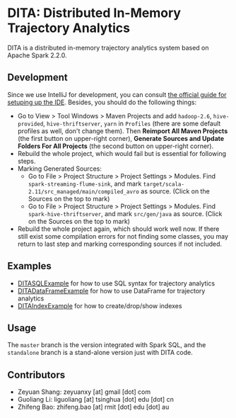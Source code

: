 DITA: Distributed In-Memory Trajectory Analytics
===========================================

DITA is a distributed in-memory trajectory analytics system based on Apache Spark 2.2.0.

Development
---------------

Since we use IntelliJ for development, you can consult [the official guide for setuping up the IDE](http://spark.apache.org/developer-tools.html). Besides, you should do the following things:

- Go to View > Tool Windows > Maven Projects and add `hadoop-2.6`, `hive-provided`, `hive-thriftserver`, `yarn` in `Profiles` (there are some default profiles as well, don't change them). Then **Reimport All Maven Projects** (the first button on upper-right corner), **Generate Sources and Update Folders For All Projects** (the second button on upper-right corner).
- Rebuild the whole project, which would fail but is essential for following steps.
- Marking Generated Sources:
    - Go to File > Project Structure > Project Settings > Modules. Find `spark-streaming-flume-sink`, and mark `target/scala-2.11/src_managed/main/compiled_avro` as source. (Click on the Sources on the top to mark)
    - Go to File > Project Structure > Project Settings > Modules. Find `spark-hive-thriftserver`, and mark `src/gen/java` as source. (Click on the Sources on the top to mark)
- Rebuild the whole project again, which should work well now. If there still exist some compilation errors for not finding some classes, you may return to last step and marking corresponding sources if not included.

Examples
---------------

- [DITASQLExample](spark/examples/src/main/scala/org/apache/spark/examples/sql/dita/DITASQLExample.scala) for how to use SQL syntax for trajectory analytics
- [DITADataFrameExample](spark/examples/src/main/scala/org/apache/spark/examples/sql/dita/DITADataFrameExample.scala) for how to use DataFrame for trajectory analytics
- [DITAIndexExample](spark/examples/src/main/scala/org/apache/spark/examples/sql/dita/DITAIndexExample.scala) for how to create/drop/show indexes

Usage
---------------
The `master` branch is the version integrated with Spark SQL, and the `standalone` branch is a stand-alone version just with DITA code.

Contributors
------------
- Zeyuan Shang: zeyuanxy [at] gmail [dot] com
- Guoliang Li: liguoliang [at] tsinghua [dot] edu [dot] cn
- Zhifeng Bao: zhifeng.bao [at] rmit [dot] edu [dot] au
